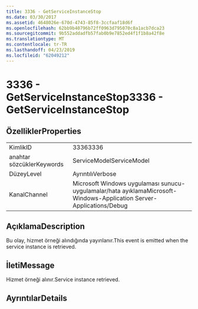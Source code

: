 ```yaml
---
title: 3336 - GetServiceInstanceStop
ms.date: 03/30/2017
ms.assetid: 4648026e-670d-4743-85f8-3ccfaaf18d6f
ms.openlocfilehash: 62bb9b40796b72ff0963d795070c8a1acb7dca23
ms.sourcegitcommit: 9b552addadfb57fab0b9e7852ed4f1f1b8a42f8e
ms.translationtype: MT
ms.contentlocale: tr-TR
ms.lasthandoff: 04/23/2019
ms.locfileid: "62049212"
---
```

# <a name="3336---getserviceinstancestop"></a><span data-ttu-id="d28f2-102">3336 - GetServiceInstanceStop</span><span class="sxs-lookup"><span data-stu-id="d28f2-102">3336 - GetServiceInstanceStop</span></span>
## <a name="properties"></a><span data-ttu-id="d28f2-103">Özellikler</span><span class="sxs-lookup"><span data-stu-id="d28f2-103">Properties</span></span>  
  
|||  
|-|-|  
|<span data-ttu-id="d28f2-104">Kimlik</span><span class="sxs-lookup"><span data-stu-id="d28f2-104">ID</span></span>|<span data-ttu-id="d28f2-105">3336</span><span class="sxs-lookup"><span data-stu-id="d28f2-105">3336</span></span>|  
|<span data-ttu-id="d28f2-106">anahtar sözcükler</span><span class="sxs-lookup"><span data-stu-id="d28f2-106">Keywords</span></span>|<span data-ttu-id="d28f2-107">ServiceModel</span><span class="sxs-lookup"><span data-stu-id="d28f2-107">ServiceModel</span></span>|  
|<span data-ttu-id="d28f2-108">Düzey</span><span class="sxs-lookup"><span data-stu-id="d28f2-108">Level</span></span>|<span data-ttu-id="d28f2-109">Ayrıntılı</span><span class="sxs-lookup"><span data-stu-id="d28f2-109">Verbose</span></span>|  
|<span data-ttu-id="d28f2-110">Kanal</span><span class="sxs-lookup"><span data-stu-id="d28f2-110">Channel</span></span>|<span data-ttu-id="d28f2-111">Microsoft Windows uygulaması sunucu-uygulamalar/hata ayıklama</span><span class="sxs-lookup"><span data-stu-id="d28f2-111">Microsoft-Windows-Application Server-Applications/Debug</span></span>|  
  
## <a name="description"></a><span data-ttu-id="d28f2-112">Açıklama</span><span class="sxs-lookup"><span data-stu-id="d28f2-112">Description</span></span>  
 <span data-ttu-id="d28f2-113">Bu olay, hizmet örneği alındığında yayınlanır.</span><span class="sxs-lookup"><span data-stu-id="d28f2-113">This event is emitted when the service instance is retrieved.</span></span>  
  
## <a name="message"></a><span data-ttu-id="d28f2-114">İleti</span><span class="sxs-lookup"><span data-stu-id="d28f2-114">Message</span></span>  
 <span data-ttu-id="d28f2-115">Hizmet örneği alınır.</span><span class="sxs-lookup"><span data-stu-id="d28f2-115">Service instance retrieved.</span></span>  
  
## <a name="details"></a><span data-ttu-id="d28f2-116">Ayrıntılar</span><span class="sxs-lookup"><span data-stu-id="d28f2-116">Details</span></span>
